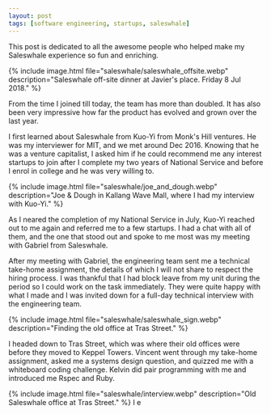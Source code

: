 ```yaml
---
layout: post
tags: [software engineering, startups, saleswhale]
---
```

This post is dedicated to all the awesome people who helped make my Saleswhale experience so fun and enriching. 

{% include image.html file="saleswhale/saleswhale_offsite.webp" description="Saleswhale off-site dinner at Javier's place. Friday 8 Jul 2018." %}

From the time I joined till today, the team has more than doubled. It has also been very impressive how far the product has evolved and grown over the last year.

I first learned about Saleswhale from Kuo-Yi from Monk's Hill ventures. He was my interviewer for MIT, and we met around Dec 2016. Knowing that he was a venture capitalist, I asked him if he could recommend me any interest startups to join after I complete my two years of National Service and before I enrol in college and he was very willing to.

{% include image.html file="saleswhale/joe_and_dough.webp" description="Joe & Dough in Kallang Wave Mall, where I had my interview with Kuo-Yi." %}

As I neared the completion of my National Service in July, Kuo-Yi reached out to me again and referred me to a few startups. I had a chat with all of them, and the one that stood out and spoke to me most was my meeting with Gabriel from Saleswhale.

After my meeting with Gabriel, the engineering team sent me a technical take-home assignment, the details of which I will not share to respect the hiring process. I was thankful that I had block leave from my unit during the period so I could work on the task immediately. They were quite happy with what I made and I was invited down for a full-day technical interview with the engineering team.

{% include image.html file="saleswhale/saleswhale_sign.webp" description="Finding the old office at Tras Street." %}

I headed down to Tras Street, which was where their old offices were before they moved to Keppel Towers. Vincent went through my take-home assignment, asked me a systems design question, and quizzed me with a whiteboard coding challenge. Kelvin did pair programming with me and introduced me Rspec and Ruby.

{% include image.html file="saleswhale/interview.webp" description="Old Saleswhale office at Tras Street." %}
I e
